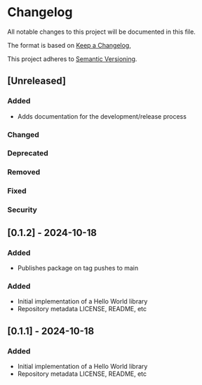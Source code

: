 # Changelog

All notable changes to this project will be documented in this file.

The format is based on [Keep a Changelog](https://keepachangelog.com/en/1.0.0/),

This project adheres to [Semantic Versioning](https://semver.org/spec/v2.0.0.html).

## [Unreleased]

### Added
- Adds documentation for the development/release process

### Changed
### Deprecated
### Removed
### Fixed
### Security

## [0.1.2] - 2024-10-18

### Added
- Publishes package on tag pushes to main

### Added
- Initial implementation of a Hello World library
- Repository metadata LICENSE, README, etc

## [0.1.1] - 2024-10-18

### Added
- Initial implementation of a Hello World library
- Repository metadata LICENSE, README, etc
